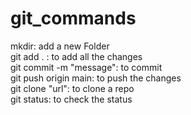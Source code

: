# git_commands
mkdir: add a new Folder<br>
git add . : to add all the changes<br>
git commit -m "message": to commit<br>
git push origin main: to push the changes<br>
git clone "url": to clone a repo<br>
git status: to check the status
